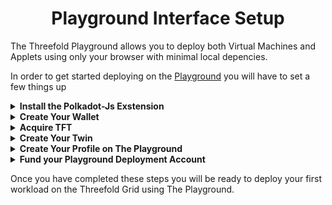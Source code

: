 # <center> Playground Interface Setup </center>

The Threefold Playground allows you to deploy both Virtual Machines and Applets using only your browser with minimal local depencies. 

In order to get started deploying on the [Playground](https://play.grid.tf) you will have to set a few things up

<details>
	<summary><b>Install the Polkadot-Js Exstension</b></summary>

Open Google Chrome and go to the Chrome Web Store by typing "chrome.google.com/webstore" in the address bar.

- 1.) Search for "polkadot-js" in the search bar and select the extension from the results.
- 2.) Click on the "Add to Chrome" button to install the extension.
- 3.) A pop-up window will appear asking for permission to install the extension. Click "Add extension" to continue.
- 4.) Once the installation is complete, you will see a notification in the top right corner of your browser that the extension has been added.
- 5.) To access the extension, click on the puzzle icon in the top right corner of your browser and select "polkadot-js"
- 6.) Once the extension is open, you will be prompted to connect to a polkadot-js enabled node. You can either connect to the default provided node or add your own custom node by clicking on the "Advanced settings" button.
- 7.) Once you are connected, you will be able to interact with the Polkadot network using the extension's built-in features such as viewing account balances and transaction history, and creating and signing transactions.
    - hold off on creating wallet for now untill youve read the next step. 
Note: Make sure you have the latest version of Google Chrome installed to use this extension.
</details>

<details>
	<summary><b>Create Your Wallet</b></summary>

You have Three options for creating this wallet
	
  <details>
	<summary>Use an Existing Stellar Wallet Nmeonic</summary>

Open the Polkadot-js extension in Google Chrome by clicking on the puzzle icon in the top right corner of the browser and selecting "polkadot-js".

- 1.) In the extension, click on the "Accounts" tab and then select "Import Accounts"
- 2.) Select "Stellar" from the list of supported chains.
- 3.) Enter your Stellar mnemonic phrase in the field provided.
- 4.) Click on the "Import" button to import your Stellar account into the Polkadot-js extension.
- 5.) Once the import is complete, you will see your imported Stellar account listed under the "Accounts" tab.
- 6.) To confirm that the import was successful, you can check the balance of your imported Stellar account by selecting it and then clicking on the "Account Details" button.
- 7.)To use the imported account for interacting with the Polkadot network, make sure to set it as the active account by clicking on the "Use" button next to the account.

Note: Importing an existing Stellar account into the Polkadot-js extension will not affect the account's balance or transaction history on the Stellar network. It will only allow you to use that account to interact with the Polkadot network.
  </details>

  <details>
	<summary>Create A New Polkadot Wallet In The Exstension</summary>

Open the Polkadot-js extension in Google Chrome by clicking on the puzzle icon in the top right corner of the browser and selecting "polkadot-js".

- 1.) In the extension, click on the "Accounts" tab and then select "Add Account"
- 2.) A new window will appear, select "Create a new seed"
- 3.) Enter a name for your new wallet, this is for your reference only
- 4.) Click on the "Generate" button to create a new seed phrase.
- 5.) Carefully write down the seed phrase on a piece of paper and store it in a safe place, as it will be needed to restore access to your wallet if you ever lose your password.
- 6.) Confirm your seed phrase by typing it in the field provided and clicking the "Confirm" button.
- 7.) Once the seed phrase is confirmed, you will be prompted to create a password for the new wallet.
- 8.) Enter a strong password and click "Save"

The new wallet will appear in the "Accounts" tab, and you will be able to use it to interact with the Polkadot network, this is a great option if you already have an exsisting stellar wallet.

Note: It is important to keep your seed phrase and password safe and secure, as anyone with access to them will be able to access and control your funds.
  </details>

  <details>
	<summary>Create a New Stellar Wallet With Threefold Connect</summary>

You will want to follow this Tutorial to Setup your Threefold Connect Wallet https://forum.threefold.io/t/threefold-farming-guide-part-2/2990

2.) Once you have Create Your Wallet you will want to follow the steps above under "Use An Exsisting Stellar wallet" using the Nmeonics you generate during the previous step. 
  </details>

</details>

<details>
	<summary><b>Acquire TFT</b></summary>

In order to purchase TFT we will need to use an interface compatible with the stellar decentralized exchanges for this example we will use LOBSTR
  <details>
	<summary><b>Install LOBSTR</b></summary>

you will need to install the LOBSTR app on your mobile device 
<details>
<summary>Install LOBSTR FOR IOS</summary>

 - 1.) Open the App Store on your iOS device.
 - 2.) Search for "Lobstr" in the search bar and select the app from the results.
 - 3.) Click on the "Get" button to start the installation process.
 - 4.) Once the installation is complete, you will see a notification that the app has been added to your device.
 - 5.) Go to the home screen of your device and open the Lobstr app.


</details>

<details>
  <summary>Install LOBSTR for Android</summary>

- 1.) Open the Google Play Store on your Android device.
- 2.) Search for "Lobstr" in the search bar and select the app from the results.
- 3.) Click on the "Install" button to start the installation process.
- 4.) Once the installation is complete, you will see a notification that the app has been added to your device.
- 5.) Go to the home screen of your device and open the Lobstr app.
 
 </details>
</details>
  
<details>
 <summary><b>Import wallet into LOBSTR</b></summary>

- 1.) You will be prompted to either create a new wallet or restore an existing one, If you dont already have a stellar wallet you should create one with with Threefold Connect Using the steps under "Create a new wallet with Threefold Connect"
- 2.) Add your exisisting or Threefold Connect Wallet by selecting "Restore Wallet" and entering your seed phrase and password.
- 3.) Once you've created or restored your wallet, you will be able to view your account balance and transaction history, and create and sign transactions.
Note: Make sure you have the latest version of Android or IOS installed on your device to use this app.
</details>

<details>
	<summary><b>Fund your stellar wallet that you imported into LOBSTR</b></summary>

You will need to fund your wallet with xlm in order to trade it for TFT there are two primary ways of accomplishing this

  <details>
	<summary>Purchase XLM with with MoonPay</summary>

- Open the Lobstr app on your iOS or Android device.
- Tap on the "Buy" button in the bottom navigation bar
- Select "XLM" from the list of available currencies
- Select the amount you would like to purchase
- Tap on "Next"
- Select "Moonpay" as the Payment Method
- Fill in your payment details, such as credit card information, and confirm the transaction
- Wait for the transaction to be confirmed, it may take a few minutes for the funds to appear in your Lobstr wallet
- Once the transaction is complete, you will see the XLM credited to your Lobstr wallet.

Note: It's important to check the exchange rate and the fees associated with the purchase before completing the transaction. Also, you need to have an account with Moonpay to use this method to buy XLM.
  </details>

   <details>
	<summary>Transfer XLM from an Exchange of your choice</summary>

- Log in to your account on the centralized exchange where you purchased XLM
- Locate the option to withdraw or transfer XLM from the exchange to an external wallet
- Enter the public address of your Lobstr wallet as the destination address for the transfer.
- Be sure to double-check the destination address to ensure it is correct, as sending XLM to the wrong address may result in loss of funds
- Input the amount of XLM you wish to transfer and initiate the transaction
- Wait for the transaction to be confirmed on the blockchain, it may take a few minutes to several hours depending on the blockchain's congestion.
- Once the transaction is confirmed, you will see the XLM credited to your Lobstr wallet.

Note: Make sure you have enough XLM in your exchange account to cover the network fee for the transfer, and also check for the exchange's withdrawal limits and fees.
  </details>
</details>

<details>
	<summary><b>Swap XLM for TFT in the LOBSTR app</b></summary>
	Open the Lobstr app on your iOS or Android device.

-Tap on the "Swap" button in the bottom navigation bar.

-Select "XLM" as the currency you want to swap from.

-Select "TFT" as the currency you want to swap to.

-Input the amount of XLM you wish to swap.

-Tap on "Next"

-Review the details of the swap, such as the exchange rate, and the total amount of TFT you will receive.

-Tap on "Confirm" to initiate the swap.

-Wait for the transaction to be confirmed on the blockchain, it may take a few minutes to several hours depending on the blockchain's congestion.

-Once the transaction is confirmed, you will see the TFT credited to your Lobstr wallet.

Note: Swap feature may not be available in all regions or jurisdictions, and also make sure to check the exchange rate and the fees associated with the swap before initiating the transaction.
</details>
</details>

<details>
	<summary><b>Create Your Twin</b></summary>

you will visit the [Threefold Dashboard](https://Dashboard.grid.tf) Here you will 
- Agree to the Grids Terms and Conditions 
- Create your Digital Twin, this is your identity on the grid and represents you as deployer. 
- Once you have Accepted the Terms and Agreements and created your twin you can proceed to create your profile on the Playground
</details>

<details>
	<summary><b>Create Your Profile on The Playground</b></summary>

Once you arrive on the [Playground](https://play.grid.tf) you will click the gear in the top right icon and create your deployment profile, this is how the interface knows what Twin is creating and managing the deployments being created and you will need a couple pieces of information.  
- Profile Name: this will be the name of your deployment profile, you can have multiple profiles representing different wallets, solutions, or access levels,
- Mnemonics: These are the words from the wallet you created in the extension or the threefold connect app. 
- Public SSH Key: This where you put the text of your .pub ssh key file that coincides with the private key you wish to access your deployments with. This key will be added to the known hosts of each deployment and typically represents how you will initially gain access to your deployment. 
</details>

<details>
	<summary><b>Fund your Playground Deployment Account</b></summary>

In order to use the TFT in our wallet for a deployment we have to move it from the Stellar chain to the TFChain. How you will do this will depend on if your Stellar wallet was created in Threefold Connect or not 
  
  <details>
	<summary>For Wallets Created In Threefold Connect</summary>

After Creating your profile, it will load the twin id you created in the [Dashboard](https://dashboard.grid.tf) and generate a QR code that allows you to transfer your funds from the Threefold Connect App wallet onto your deployment profile. Simply open the Threefold Connect and click the QR scan button in the top corner. 
  </details>

  <details>
	<summary>For Wallets NOT Created in Threefold Connect</summary>

If you are using a third-party wallet the QR code may not be functional in your wallet, you can go to "swap" on the [Dashboard](https://dashboard.grid.tf) and retrieve the Wallet address and memo for depositing to your twin from any stellar wallet address. 

**be sure you use the address and memo for twin deposits**
  </details>
</details>


Once you have completed these steps you will be ready to deploy your first workload on the Threefold Grid using The Playground. 























